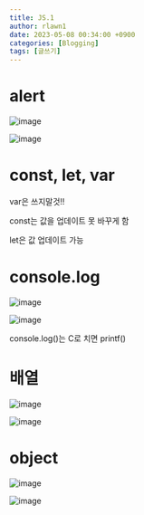 ```yaml
---
title: JS.1
author: rlawn1
date: 2023-05-08 00:34:00 +0900
categories: [Blogging]
tags: [글쓰기]
---
```

# alert


![image](https://user-images.githubusercontent.com/129610352/236749772-ae5a4b26-c960-4672-b28c-b376575a04ed.png)

![image](https://user-images.githubusercontent.com/129610352/236750580-26ffd1b1-f4ee-41af-b934-6b930de779d5.png)

 <script>alert("나가주세요🙏")</script>



# const, let, var


var은 쓰지말것!!

const는 값을 업데이트 못 바꾸게 함

let은 값 업데이트 가능



# console.log

![image](https://user-images.githubusercontent.com/129610352/236755891-36e61cf9-d444-46cc-af04-15b7c89d4408.png)

![image](https://user-images.githubusercontent.com/129610352/236755936-41629885-6c8f-42c5-810e-4d5893b8ed9f.png)


console.log()는 C로 치면 printf()



# 배열

![image](https://user-images.githubusercontent.com/129610352/236757129-13cebe47-065b-41e6-a16a-1a41893610a7.png)

![image](https://user-images.githubusercontent.com/129610352/236757220-4a960996-1a65-4efd-8876-a177b1d68be0.png)



# object

![image](https://user-images.githubusercontent.com/129610352/236759307-8046c1ac-6d49-4ffa-a8b6-865fb9082a8f.png)

![image](https://user-images.githubusercontent.com/129610352/236759418-e2e760d2-34cf-47ef-aebb-6cdae1fe5c90.png)

